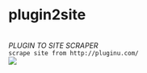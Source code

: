 # plugin2site
<br>
<i>PLUGIN TO SITE SCRAPER</i><br>
<code>scrape site from http://pluginu.com/ </code><br>
<img src="https://user-images.githubusercontent.com/74157441/114277559-3ca54700-9a5e-11eb-89dd-32943bff0eb6.png")
